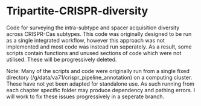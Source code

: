 # Tripartite-CRISPR-diversity
Code for surveying the intra-subtype and spacer acquisition diversity across CRISPR-Cas subtypes. This code was originally designed to be run as a single integrated workflow, however this approach was not implemented and most code was instead run seperately. As a result, some scripts contain functions and unused sections of code which were not utilised. These will be progressively deleted.

Note: Many of the scripts and code were originally run from a single fixed directory (/g/data/va71/crispr_pipeline_annotation) on a computing cluster. These have not yet been adapted for standalone use. As such running from each chapter specific folder may produce dependency and pathing errors. I will work to fix these issues progressively in a seperate branch.
